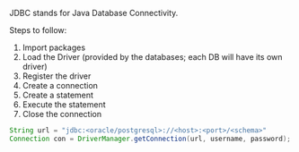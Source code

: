 JDBC stands for Java Database Connectivity.

Steps to follow: 
1. Import packages
2. Load the Driver (provided by the databases; each DB will have its own driver)
3. Register the driver
4. Create a connection
5. Create a statement
6. Execute the statement
7. Close the connection

```java
String url = "jdbc:<oracle/postgresql>://<host>:<port>/<schema>"
Connection con = DriverManager.getConnection(url, username, password);


```